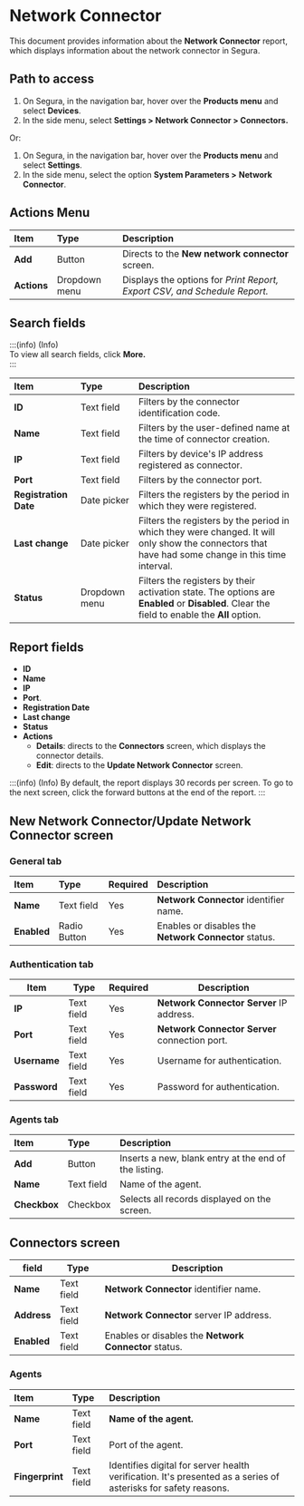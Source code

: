 # Network Connector

This document provides information about the **Network Connector** report, which displays information about the network connector in Segura.

## Path to access

1. On Segura, in the navigation bar, hover over the **Products menu** and select **Devices**.  
2. In the side menu, select **Settings \> Network Connector \> Connectors.**

Or:

1. On Segura, in the navigation bar, hover over the **Products menu** and select **Settings**.  
2. In the side menu, select the option **System Parameters \>** **Network Connector**.

## Actions Menu

| Item | Type | Description |
| :---- | :---- | :---- |
| **Add** | Button | Directs to the **New network connector** screen. |
| **Actions** | Dropdown menu | Displays the options for *Print Report, Export CSV, and Schedule Report.* |

## Search fields

:::(info) (Info)  
To view all search fields, click **More.**  
:::

| Item | Type | Description |
| :---- | :---- | :---- |
| **ID** | Text field | Filters by the connector identification code. |
| **Name** | Text field | Filters by the user-defined name at the time of connector creation. |
| **IP** | Text field | Filters by device's IP address registered as connector. |
| **Port** | Text field | Filters by the connector port. |
| **Registration Date** | Date picker | Filters the registers by the period in which they were registered.  |
| **Last change** | Date picker | Filters the registers by the period in which they were changed. It will only show the connectors that have had some change in this time interval. |
| **Status** | Dropdown menu | Filters the registers by their activation state. The options are **Enabled** or **Disabled**. Clear the field to enable the **All** option. |

## Report fields

* **ID**  
* **Name**  
* **IP**  
* **Port**.  
* **Registration Date**  
* **Last change**  
* **Status**  
* **Actions**  
  * **Details**: directs to the **Connectors** screen, which displays the connector details.  
  * **Edit**: directs to the **Update Network Connector** screen.

:::(info) (Info)
By default, the report displays 30 records per screen. To go to the next screen, click the forward buttons at the end of the report.
:::

## New Network Connector/Update Network Connector screen

### General tab

| Item | Type | Required | Description |
| :---- | :---- | :---- | :---- |
| **Name** | Text field | Yes | **Network Connector** identifier name. |
| **Enabled** | Radio Button | Yes | Enables or disables the **Network Connector** status. |

### Authentication tab

| Item | Type | Required | Description |
| ----- | ----- | ----- | ----- |
| **IP** | Text field | Yes | **Network Connector Server** IP address. |
| **Port** | Text field | Yes |  **Network Connector Server** connection port. |
| **Username** | Text field | Yes | Username for authentication. |
| **Password** | Text field | Yes | Password for authentication. |

### Agents tab

| Item | Type | Description |
| :---- | :---- | :---- |
| **Add** | Button | Inserts a new, blank entry at the end of the listing. |
| **Name** | Text field | Name of the agent. |
| **Checkbox** | Checkbox | Selects all records displayed on the screen. |

## Connectors screen

| field | Type | Description |
| ----- | ----- | ----- |
| **Name** | Text field | **Network Connector** identifier name. |
| **Address** | Text field | **Network Connector** server IP address. |
| **Enabled** | Text field | Enables or disables the **Network Connector** status. |

### Agents

| Item | Type | Description |
| :---- | :---- | :---- |
| **Name** | Text field | **Name of the agent.** |
| **Port** | Text field | Port of the agent. |
| **Fingerprint** | Text field | Identifies digital for server health verification. It's presented as a series of asterisks for safety reasons.  |
